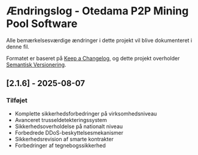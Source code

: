 # Ændringslog - Otedama P2P Mining Pool Software

Alle bemærkelsesværdige ændringer i dette projekt vil blive dokumenteret i denne fil.

Formatet er baseret på [Keep a Changelog](https://keepachangelog.com/),
og dette projekt overholder [Semantisk Versionering](https://semver.org/spec/v2.0.0.html).

## [2.1.6] - 2025-08-07

### Tilføjet
- Komplette sikkerhedsforbedringer på virksomhedsniveau
- Avanceret trusseldetekteringssystem
- Sikkerhedsoverholdelse på nationalt niveau
- Forbedrede DDoS-beskyttelsesmekanismer
- Sikkerhedsrevision af smarte kontrakter
- Forbedringer af tegnebogssikkerhed
